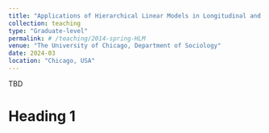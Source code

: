 ```yaml
---
title: "Applications of Hierarchical Linear Models in Longitudinal and Multilevel Research"
collection: teaching
type: "Graduate-level"
permalink: # /teaching/2014-spring-HLM
venue: "The University of Chicago, Department of Sociology"
date: 2024-03
location: "Chicago, USA"
---
```


TBD

Heading 1
======

